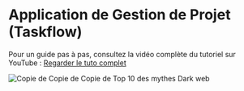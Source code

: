 
# Application de Gestion de Projet (Taskflow)

Pour un guide pas à pas, consultez la vidéo complète du tutoriel sur YouTube :
[Regarder le tuto complet](https://youtu.be/upvBeVBPEM8)

![Copie de Copie de Copie de Top 10 des mythes Dark web](https://github.com/user-attachments/assets/395965da-a366-4b0c-af59-397c930b5ebe)


